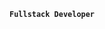 
<link href="https://fonts.cdnfonts.com/css/fantasque-sans-mono" rel="stylesheet">
<style>
  *{
  font-family: 'Fantasque Sans Mono', sans-serif;                                              
  }
</style>

**`Fullstack Developer`**

                
